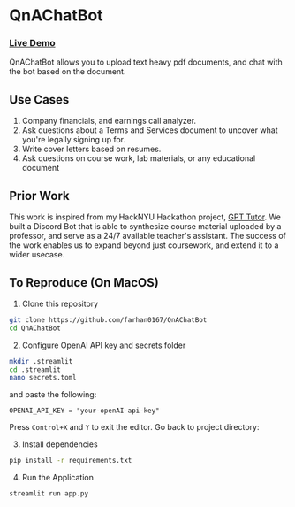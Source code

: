 # QnAChatBot

### [Live Demo](https://qnachatbotgit-wt3gsf18sv.streamlit.app/)

QnAChatBot allows you to upload text heavy pdf documents, and chat with the bot based on the document. 

## Use Cases
1. Company financials, and earnings call analyzer.
2. Ask questions about a Terms and Services document to uncover what you're legally signing up for.
3. Write cover letters based on resumes.
4. Ask questions on course work, lab materials, or any educational document


## Prior Work

This work is inspired from my HackNYU Hackathon project, [GPT Tutor](https://devpost.com/software/tutor-bot). We built a Discord Bot that is able
to synthesize course material uploaded by a professor, and serve as a 24/7 available teacher's assistant. The success of the work enables us to expand beyond
just coursework, and extend it to a wider usecase. 

## To Reproduce (On MacOS)

1. Clone this repository
```bash
git clone https://github.com/farhan0167/QnAChatBot
cd QnAChatBot
```

2. Configure OpenAI API key and secrets folder
```bash
mkdir .streamlit
cd .streamlit
nano secrets.toml
```
and paste the following:
```
OPENAI_API_KEY = "your-openAI-api-key"
```
Press `Control+X` and `Y` to exit the editor. Go back to project directory:

3. Install dependencies
```bash
pip install -r requirements.txt
```
4. Run the Application
```bash
streamlit run app.py
```